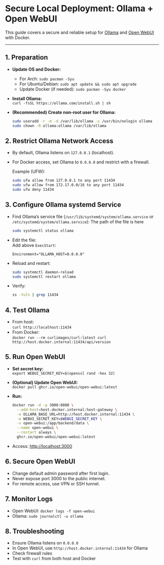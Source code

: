 # Secure Local Deployment: Ollama + Open WebUI

This guide covers a secure and reliable setup for [Ollama](https://ollama.com) and [Open WebUI](https://github.com/open-webui/open-webui) with Docker.

---

## 1. Preparation

- **Update OS and Docker:**
  - For Arch: `sudo pacman -Syu`
  - For Ubuntu/Debian: `sudo apt update && sudo apt upgrade`
  - Update Docker (if needed): `sudo pacman -Syu docker`

- **Install Ollama:**  
  `curl -fsSL https://ollama.com/install.sh | sh`

- **(Recommended) Create non-root user for Ollama:**
  ```bash
  sudo useradd -r -m -d /var/lib/ollama -s /usr/bin/nologin ollama
  sudo chown -R ollama:ollama /var/lib/ollama
  ```

## 2. Restrict Ollama Network Access

- By default, Ollama listens on `127.0.0.1` (localhost).  
- For Docker access, set Ollama to `0.0.0.0` and restrict with a firewall.

  Example (UFW):
  ```bash
  sudo ufw allow from 127.0.0.1 to any port 11434
  sudo ufw allow from 172.17.0.0/16 to any port 11434
  sudo ufw deny 11434
  ```

## 3. Configure Ollama systemd Service

- Find Ollama’s service file (`/usr/lib/systemd/system/ollama.service` or `/etc/systemd/system/ollama.service`):
  The path of the file is here
  ```bash
  sudo systemctl status ollama
  ```
- Edit the file:  
  Add above `ExecStart`:
  ```
  Environment="OLLAMA_HOST=0.0.0.0"
  ```
- Reload and restart:
  ```bash
  sudo systemctl daemon-reload
  sudo systemctl restart ollama
  ```
- Verify:
  ```bash
  ss -tuln | grep 11434
  ```

## 4. Test Ollama

- From host:  
  `curl http://localhost:11434`
- From Docker:  
  `docker run --rm curlimages/curl:latest curl http://host.docker.internal:11434/api/version`

## 5. Run Open WebUI

- **Set secret key:**  
  `export WEBUI_SECRET_KEY=$(openssl rand -hex 32)`

- **(Optional) Update Open WebUI:**  
  `docker pull ghcr.io/open-webui/open-webui:latest`

- **Run:**  
  ```bash
  docker run -d -p 3000:8080 \
    --add-host=host.docker.internal:host-gateway \
    -e OLLAMA_BASE_URL=http://host.docker.internal:11434 \
    -e WEBUI_SECRET_KEY=$WEBUI_SECRET_KEY \
    -v open-webui:/app/backend/data \
    --name open-webui \
    --restart always \
    ghcr.io/open-webui/open-webui:latest
  ```
- Access: [http://localhost:3000](http://localhost:3000)

## 6. Secure Open WebUI

- Change default admin password after first login.
- Never expose port 3000 to the public internet.
- For remote access, use VPN or SSH tunnel.

## 7. Monitor Logs

- Open WebUI: `docker logs -f open-webui`
- Ollama: `sudo journalctl -u ollama`

## 8. Troubleshooting

- Ensure Ollama listens on `0.0.0.0`
- In Open WebUI, use `http://host.docker.internal:11434` for Ollama
- Check firewall rules
- Test with `curl` from both host and Docker
